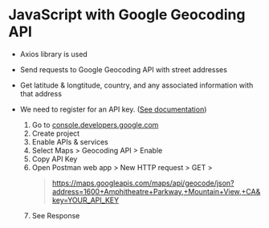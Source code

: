 # JavaScript with Google Geocoding API

- Axios library is used 
- Send requests to Google Geocoding API with street addresses 
- Get latitude & longtitude, country, and any associated information with that address
- We need to register for an API key. ([See documentation](https://developers.google.com/maps/documentation/geocoding/start))

    1. Go to [console.developers.google.com](console.developers.google.com)
    2. Create project 
    3. Enable APIs & services 
    4. Select Maps > Geocoding API > Enable
    5. Copy API Key
    6. Open Postman web app > New HTTP request > GET > 
       > https://maps.googleapis.com/maps/api/geocode/json?address=1600+Amphitheatre+Parkway,+Mountain+View,+CA&key=YOUR_API_KEY
    7. See Response

    
